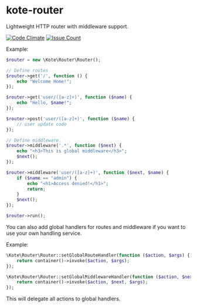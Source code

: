 # kote-router
Lightweight HTTP router with middleware support.

[![Code Climate](https://codeclimate.com/github/kote-framework/kote-router/badges/gpa.svg)](https://codeclimate.com/github/kote-framework/kote-router) [![Issue Count](https://codeclimate.com/github/kote-framework/kote-router/badges/issue_count.svg)](https://codeclimate.com/github/kote-framework/kote-router)

Example:

```php
$router = new \Kote\Router\Router();

// Define routes
$router->get('/', function () {
    echo "Welcome Home!";
});

$router->get('user/([a-z]+)', function ($name) {
    echo "Hello, $name!";
});

$router->post('user/([a-z]+)', function ($name) {
    // user update code
});

// Define middleware
$router->middleware('.*', function ($next) {
    echo "<h3>This is global middleware</h3>";
    $next();
});

$router->middleware('user/([a-z]+)', function ($next, $name) {
    if ($name == "admin") {
        echo "<h1>Access denied!</h1>";
        return;
    }
    $next();
});

$router->run();
```

You can also add global handlers for routes and middleware if you want to use your own handling service.

Example:
   
```php
\Kote\Router\Router::setGlobalRouteHandler(function ($action, $args) {
    return container()->invoke($action, $args);
});

\Kote\Router\Router::setGlobalMiddlewareHandler(function ($action, $next, $args) {
    return container()->invoke($action, $next, $args);
});
```

This will delegate all actions to global handlers.
